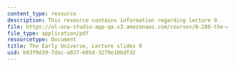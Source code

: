 ```yaml
---
content_type: resource
description: This resource contains information regarding lecture 9.
file: https://ol-ocw-studio-app-qa.s3.amazonaws.com/courses/8-286-the-early-universe-fall-2013/b93f0d397daca837605d3279e106dfd2_MIT8_286F13_lec09.pdf
file_type: application/pdf
resourcetype: Document
title: The Early Universe, Lecture slides 9
uid: b93f0d39-7dac-a837-605d-3279e106dfd2
---
```

